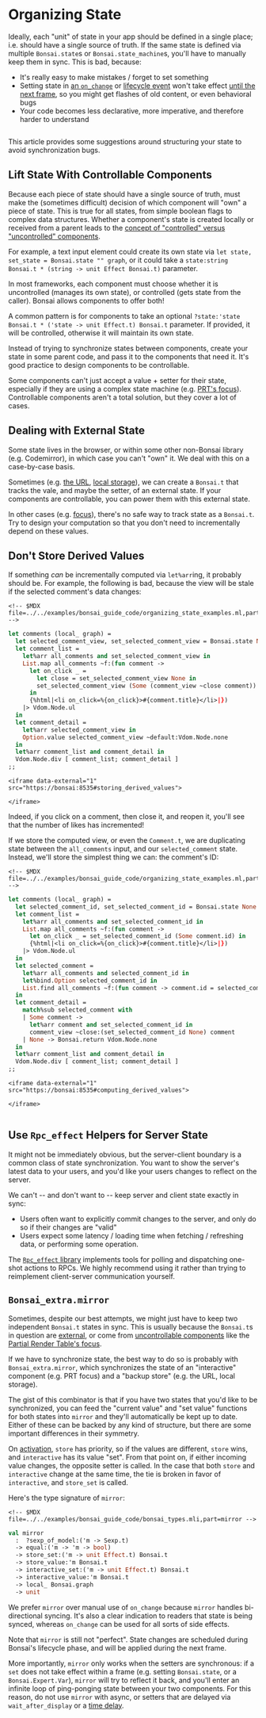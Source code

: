 # Organizing State

Ideally, each "unit" of state in your app should be defined in a single
place; i.e. should have a single source of truth. If the same state is
defined via multiple `Bonsai.state`s or `Bonsai.state_machine`s, you'll
have to manually keep them in sync. This is bad, because:

-   It's really easy to make mistakes / forget to set something
-   Setting state in [an `on_change`](./edge_triggered_effects.md) or
    [lifecycle event](./lifecycles.md) won't take effect [until the next
    frame](./bonsai_runtime.md), so you might get flashes of old
    content, or even behavioral bugs
-   Your code becomes less declarative, more imperative, and therefore
    harder to understand

```{=html}
```
This article provides some suggestions around structuring your state to
avoid synchronization bugs.

## Lift State With Controllable Components

Because each piece of state should have a single source of truth, must
make the (sometimes difficult) decision of which component will "own" a
piece of state. This is true for all states, from simple boolean flags
to complex data structures. Whether a component's state is created
locally or received from a parent leads to the [concept of "controlled"
versus "uncontrolled"
components](https://react.dev/learn/sharing-state-between-components#controlled-and-uncontrolled-components).

For example, a text input element could create its own state via
`let state, set_state = Bonsai.state "" graph`, or it could take a
`state:string Bonsai.t * (string -> unit Effect Bonsai.t)` parameter.

In most frameworks, each component must choose whether it is
uncontrolled (manages its own state), or controlled (gets state from the
caller). Bonsai allows components to offer both!

A common pattern is for components to take an optional
`?state:'state Bonsai.t * ('state -> unit Effect.t) Bonsai.t` parameter.
If provided, it will be controlled, otherwise it will maintain its own
state.

Instead of trying to synchronize states between components, create your
state in some parent code, and pass it to the components that need it.
It's good practice to design components to be controllable.

Some components can't just accept a value + setter for their state,
especially if they are using a complex state machine (e.g. [PRT's
focus](https://github.com/janestreet/bonsai_web_components/blob/c0e4224ff10a1ec59e49d34e476a647fae2dec74/partial_render_table/src/focus.ml)).
Controllable components aren't a total solution, but they cover a lot of
cases.

## Dealing with External State

Some state lives in the browser, or within some other non-Bonsai library
(e.g. Codemirror), in which case you can't "own" it. We deal with this
on a case-by-case basis.

Sometimes (e.g. [the URL](./url_var.md), [local
storage](./var.md#external-global-data)), we can create a `Bonsai.t`
that tracks the vale, and maybe the setter, of an external state. If
your components are controllable, you can power them with this external
state.

In other cases (e.g. [focus](./focus.md#getting-focus)), there's no safe
way to track state as a `Bonsai.t`. Try to design your computation so
that you don't need to incrementally depend on these values.

## Don't Store Derived Values

If something *can* be incrementally computed via `let%arr`ing, it
probably should be. For example, the following is bad, because the view
will be stale if the selected comment's data changes:

```{=html}
<!-- $MDX file=../../examples/bonsai_guide_code/organizing_state_examples.ml,part=storing_derived_values -->
```
``` ocaml
let comments (local_ graph) =
  let selected_comment_view, set_selected_comment_view = Bonsai.state None graph in
  let comment_list =
    let%arr all_comments and set_selected_comment_view in
    List.map all_comments ~f:(fun comment ->
      let on_click _ =
        let close = set_selected_comment_view None in
        set_selected_comment_view (Some (comment_view ~close comment))
      in
      {%html|<li on_click=%{on_click}>#{comment.title}</li>|})
    |> Vdom.Node.ul
  in
  let comment_detail =
    let%arr selected_comment_view in
    Option.value selected_comment_view ~default:Vdom.Node.none
  in
  let%arr comment_list and comment_detail in
  Vdom.Node.div [ comment_list; comment_detail ]
;;
```

```{=html}
<iframe data-external="1" src="https://bonsai:8535#storing_derived_values">
```
```{=html}
</iframe>
```
Indeed, if you click on a comment, then close it, and reopen it, you'll
see that the number of likes has incremented!

If we store the computed view, or even the `Comment.t`, we are
duplicating state between the `all_comments` input, and our
`selected_comment` state. Instead, we'll store the simplest thing we
can: the comment's ID:

```{=html}
<!-- $MDX file=../../examples/bonsai_guide_code/organizing_state_examples.ml,part=computing_derived_values -->
```
``` ocaml
let comments (local_ graph) =
  let selected_comment_id, set_selected_comment_id = Bonsai.state None graph in
  let comment_list =
    let%arr all_comments and set_selected_comment_id in
    List.map all_comments ~f:(fun comment ->
      let on_click _ = set_selected_comment_id (Some comment.id) in
      {%html|<li on_click=%{on_click}>#{comment.title}</li>|})
    |> Vdom.Node.ul
  in
  let selected_comment =
    let%arr all_comments and selected_comment_id in
    let%bind.Option selected_comment_id in
    List.find all_comments ~f:(fun comment -> comment.id = selected_comment_id)
  in
  let comment_detail =
    match%sub selected_comment with
    | Some comment ->
      let%arr comment and set_selected_comment_id in
      comment_view ~close:(set_selected_comment_id None) comment
    | None -> Bonsai.return Vdom.Node.none
  in
  let%arr comment_list and comment_detail in
  Vdom.Node.div [ comment_list; comment_detail ]
;;
```

```{=html}
<iframe data-external="1" src="https://bonsai:8535#computing_derived_values">
```
```{=html}
</iframe>
```
```{=html}
```
## Use `Rpc_effect` Helpers for Server State

It might not be immediately obvious, but the server-client boundary is a
common class of state synchronization. You want to show the server's
latest data to your users, and you'd like your users changes to reflect
on the server.

We can't -- and don't want to -- keep server and client state exactly in
sync:

-   Users often want to explicitly commit changes to the server, and
    only do so if their changes are "valid"
-   Users expect some latency / loading time when fetching / refreshing
    data, or performing some operation.

The [`Rpc_effect` library](./rpcs.md) implements tools for polling and
dispatching one-shot actions to RPCs. We highly recommend using it
rather than trying to reimplement client-server communication yourself.

## `Bonsai_extra.mirror`

Sometimes, despite our best attempts, we might just have to keep two
independent `Bonsai.t` states in sync. This is usually because the
`Bonsai.t`s in question are [external](#dealing-with-external-state), or
come from [uncontrollable
components](#lift-state-with-controllable-components) like the [Partial
Render Table's focus](./partial_render_table.md#focus).

If we have to synchronize state, the best way to do so is probably with
`Bonsai_extra.mirror`, which synchronizes the state of an "interactive"
component (e.g. PRT focus) and a "backup store" (e.g. the URL, local
storage).

The gist of this combinator is that if you have two states that you'd
like to be synchronized, you can feed the "current value" and "set
value" functions for both states into `mirror` and they'll automatically
be kept up to date. Either of these can be backed by any kind of
structure, but there are some important differences in their symmetry.

On [activation](./lifecycles.md), `store` has priority, so if the values
are different, `store` wins, and `interactive` has its value "set". From
that point on, if either incoming value changes, the opposite setter is
called. In the case that both `store` and `interactive` change at the
same time, the tie is broken in favor of `interactive`, and `store_set`
is called.

Here's the type signature of `mirror`:

```{=html}
<!-- $MDX file=../../examples/bonsai_guide_code/bonsai_types.mli,part=mirror -->
```
``` ocaml
val mirror
  :  ?sexp_of_model:('m -> Sexp.t)
  -> equal:('m -> 'm -> bool)
  -> store_set:('m -> unit Effect.t) Bonsai.t
  -> store_value:'m Bonsai.t
  -> interactive_set:('m -> unit Effect.t) Bonsai.t
  -> interactive_value:'m Bonsai.t
  -> local_ Bonsai.graph
  -> unit
```

We prefer `mirror` over manual use of `on_change` because `mirror`
handles bi-directional syncing. It's also a clear indication to readers
that state is being synced, whereas `on_change` can be used for all
sorts of side effects.

Note that `mirror` is still not "perfect". State changes are scheduled
during Bonsai's lifecycle phase, and will be applied during the next
frame.

More importantly, `mirror` only works when the setters are synchronous:
if a `set` does not take effect within a frame (e.g. setting
`Bonsai.state`, or a `Bonsai.Expert.Var`), `mirror` will try to reflect
it back, and you'll enter an infinite loop of ping-ponging state between
your two components. For this reason, do not use `mirror` with async, or
setters that are delayed via `wait_after_display` or a [time
delay](./time.md#delaying-effects).
